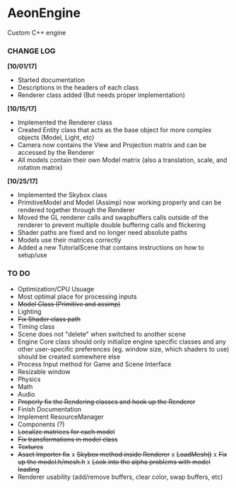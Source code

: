 # AeonEngine
Custom C++ engine

### CHANGE LOG

**[10/01/17]**
- Started documentation
- Descriptions in the headers of each class
- Renderer class added (But needs proper implementation)

**[10/15/17]**
- Implemented the Renderer class
- Created Entity class that acts as the base object for more complex objects (Model, Light, etc)
- Camera now contains the View and Projection matrix and can be accessed by the Renderer
- All models contain their own Model matrix (also a translation, scale, and rotation matrix)

**[10/25/17]**
- Implemented the Skybox class
- PrimitiveModel and Model (Assimp) now working properly and can be rendered together through the Renderer
- Moved the GL renderer calls and swapbuffers calls outside of the renderer to prevent multiple double buffering calls and flickering
- Shader paths are fixed and no longer need absolute paths
- Models use their matrices correctly
- Added a new TutorialScene that contains instructions on how to setup/use


### TO DO

- Optimization/CPU Usuage
- Most optimal place for processing inputs
- ~~Model Class (Primitive and assimp)~~
- Lighting
- ~~Fix Shader class path~~
- Timing class
- Scene does not "delete" when switched to another scene
- Engine Core class should only initialize engine specific classes and any other user-specific preferences (eg. window size, which shaders to use) should be created somewhere else
- Process Input method for Game and Scene Interface
- Resizable window
- Physics
- Math
- Audio
- ~~Properly fix the Rendering classes and hook up the Renderer~~
- Finish Documentation
- Implement ResourceManager
- Components (?)
- ~~Localize matrices for each model~~
- ~~Fix transformations in model class~~
- ~~Textures~~
- ~~Asset Importer fix~~
x ~~Skybox method inside Renderer~~
x ~~LoadMesh()~~
x ~~Fix up the model.h/mesh.h~~
x ~~Look into the alpha problems with model loading~~
- Renderer usability (add/remove buffers, clear color, swap buffers, etc)

